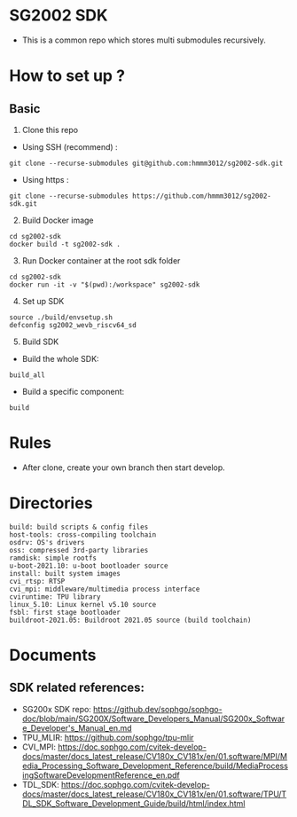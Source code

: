 # SG2002 SDK

- This is a common repo which stores multi submodules recursively.

# How to set up ? 

## Basic

1. Clone this repo

- Using SSH (recommend) :

```
git clone --recurse-submodules git@github.com:hmmm3012/sg2002-sdk.git
```

- Using https :

```
git clone --recurse-submodules https://github.com/hmmm3012/sg2002-sdk.git
```

2. Build Docker image 

```
cd sg2002-sdk
docker build -t sg2002-sdk .
```

3. Run Docker container at the root sdk folder 

```
cd sg2002-sdk
docker run -it -v "$(pwd):/workspace" sg2002-sdk
```

4. Set up SDK

```
source ./build/envsetup.sh
defconfig sg2002_wevb_riscv64_sd 
```

5. Build SDK

- Build the whole SDK:
```
build_all
```

- Build a specific component:
```
build
```

# Rules

- After clone, create your own branch then start develop.

# Directories

```
build: build scripts & config files
host-tools: cross-compiling toolchain
osdrv: OS's drivers
oss: compressed 3rd-party libraries
ramdisk: simple rootfs
u-boot-2021.10: u-boot bootloader source
install: built system images
cvi_rtsp: RTSP
cvi_mpi: middleware/multimedia process interface
cviruntime: TPU library
linux_5.10: Linux kernel v5.10 source
fsbl: first stage bootloader
buildroot-2021.05: Buildroot 2021.05 source (build toolchain)
```

# Documents
## SDK related references:
- SG200x SDK repo: https://github.dev/sophgo/sophgo-doc/blob/main/SG200X/Software_Developers_Manual/SG200x_Software_Developer's_Manual_en.md
- TPU_MLIR: https://github.com/sophgo/tpu-mlir
- CVI_MPI: https://doc.sophgo.com/cvitek-develop-docs/master/docs_latest_release/CV180x_CV181x/en/01.software/MPI/Media_Processing_Software_Development_Reference/build/MediaProcessingSoftwareDevelopmentReference_en.pdf
- TDL_SDK: https://doc.sophgo.com/cvitek-develop-docs/master/docs_latest_release/CV180x_CV181x/en/01.software/TPU/TDL_SDK_Software_Development_Guide/build/html/index.html
